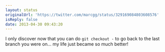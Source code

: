 ```yaml
---
layout: status
originalUrl: 'https://twitter.com/marcgg/status/329169084803608576'
isReply: false
date: 2013-04-30 09:43:20
---
```


I only discover now that you can do `git checkout -` to go back to the last branch you were on… my life just became so much better!
